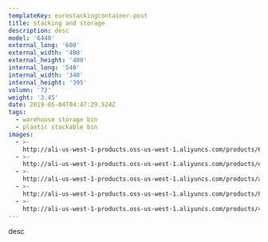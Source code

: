 ```yaml
---
templateKey: eurostackingcontainer-post
title: stacking and storage
description: desc
model: '6440'
external_long: '600'
external_width: '400'
external_height: '400'
internal_long: '540'
internal_width: '340'
internal_height: '395'
volumn: '72'
weight: '3.45'
date: 2019-05-04T04:47:29.524Z
tags:
  - warehouse storage bin
  - plastic stackable bin
images:
  - >-
    http://ali-us-west-1-products.oss-us-west-1.aliyuncs.com/products/61af55b73a6e43708d7d4e6f657365b4.JPG
  - >-
    http://ali-us-west-1-products.oss-us-west-1.aliyuncs.com/products/eff93d1aa88243d5ba8307d6cfe82595.jpg
  - >-
    http://ali-us-west-1-products.oss-us-west-1.aliyuncs.com/products/a194fdf14abd4c34ad13ffff174da3e7.jpg
  - >-
    http://ali-us-west-1-products.oss-us-west-1.aliyuncs.com/products/8afbff821caa46a5929cf07122c186da.jpg
  - >-
    http://ali-us-west-1-products.oss-us-west-1.aliyuncs.com/products/4e7b691052044ce0bcfc0485d4994870.jpg
---
```

desc
